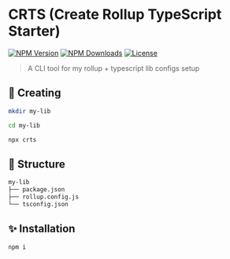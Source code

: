 # CRTS (Create Rollup TypeScript Starter)

[![NPM Version](https://img.shields.io/npm/v/crts.svg?style=for-the-badge)](https://www.npmjs.com/package/crts)
[![NPM Downloads](https://img.shields.io/npm/dt/crts.svg?style=for-the-badge)](https://www.npmjs.com/package/crts)
[![License](https://img.shields.io/github/license/EastSun5566/crts.svg?style=for-the-badge)](https://www.npmjs.com/package/crts)

> A CLI tool for my rollup + typescript lib configs setup

## 🚀 Creating

```sh
mkdir my-lib

cd my-lib

npx crts
```

## 📂 Structure

```sh
my-lib
├── package.json
├── rollup.config.js
└── tsconfig.json
```

## ✨ Installation

```sh
npm i
```
